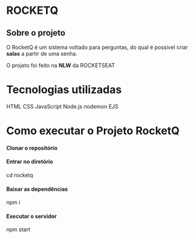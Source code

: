 # ROCKETQ
## Sobre o projeto
O RocketQ é um sistema voltado para perguntas, do qual é possivel criar **salas** a partir de uma senha.

O projeto foi feito na **NLW** da ROCKETSEAT








# Tecnologias utilizadas

HTML
CSS
JavaScript
Node.js
nodemon
EJS


# Como executar o Projeto RocketQ

#### Clonar o repositório


#### Entrar no diretório
cd rocketq

#### Baixar as dependências
npm i

#### Executar o servidor
npm start
